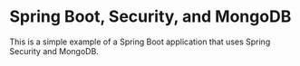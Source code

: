 # Spring Boot, Security, and MongoDB 

This is a simple example of a Spring Boot application that uses Spring Security and MongoDB.
